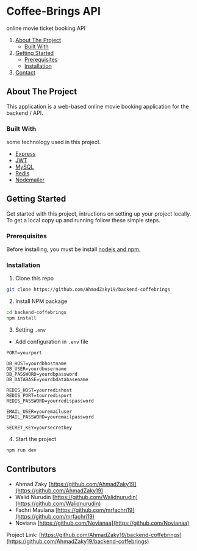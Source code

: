 # Coffee-Brings API

online movie ticket booking API

<!-- NAVIGATION -->
<ol>
    <li>
      <a href="#about-the-project">About The Project</a>
      <ul>
        <li><a href="#built-with">Built With</a></li>
      </ul>
    </li>
    <li>
      <a href="#getting-started">Getting Started</a>
      <ul>
        <li><a href="#prerequisites">Prerequisites</a></li>
        <li><a href="#installation">Installation</a></li>
      </ul>
    </li>
    <li><a href="#contact">Contact</a></li>
  </ol>

<!-- ABOUT THE PROJECT -->

## About The Project

This application is a web-based online movie booking application for the backend / API.

### Built With

some technology used in this project.

- [Express](https://expressjs.com)
- [JWT](https://jwt.io)
- [MySQL](https://mysql.com)
- [Redis](https://redis.io)
- [Nodemailer](https://nodemailer.com)

<!-- GETTING STARTED -->

## Getting Started

Get started with this project, intructions on setting up your project locally.
To get a local copy up and running follow these simple steps.

### Prerequisites

Before installing, you must be install [nodejs and npm.](https://nodejs.org)

### Installation

1. Clone this repo

```sh
git clone https://github.com/AhmadZaky19/backend-coffebrings
```

2. Install NPM package

```sh
cd backend-coffebrings
npm install
```

3. Setting `.env`

<!-- - create `.env` file

  ```sh
  touch .env
  ``` -->

- Add configuration in `.env` file

```
PORT=yourport

DB_HOST=yourdbhostname
DB_USER=yourdbusername
DB_PASSWORD=yourdbpassword
DB_DATABASE=yourdbdatabasename

REDIS_HOST=yourredishost
REDIS_PORT=tourredisport
REDIS_PASSWORD=yourredispassword

EMAIL_USER=youremailuser
EMAIL_PASSWORD=youremailpassword

SECRET_KEY=yoursecretkey

```

<!-- MIDTRANS_IS_PRODUCTION=yourmidtransisproduction
MIDTRANS_SERVER_KEY=yourmidtransserverkey
MIDTRANS_CLIENT_KEY=yourmidtransclientkey -->

4. Start the project

```sh
npm run dev
```

<!-- CONTACT -->

## Contributors

- Ahmad Zaky [https://github.com/AhmadZaky19](https://github.com/AhmadZaky19)
- Walid Nurudin [https://github.com/Walidnurudin](https://github.com/Walidnurudin)
- Fachri Maulana [https://github.com/mrfachri19](https://github.com/mrfachri19)
- Noviana [https://github.com/Novianaa](https://github.com/Novianaa)

Project Link: [https://github.com/AhmadZaky19/backend-coffebrings](https://github.com/AhmadZaky19/backend-coffebrings)
